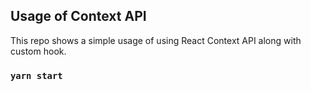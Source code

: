 ## Usage of Context API

This repo shows a simple usage of using React Context API along with custom hook.

### `yarn start`

